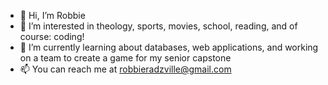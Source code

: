- 👋 Hi, I’m Robbie
- 👀 I’m interested in theology, sports, movies, school, reading, and of course: coding!
- 🌱 I’m currently learning about databases, web applications, and working on a team to create a game for my senior capstone
- 📫 You can reach me at robbieradzville@gmail.com

<!---
Robradz/Robradz is a ✨ special ✨ repository because its `README.md` (this file) appears on your GitHub profile.
You can click the Preview link to take a look at your changes.
--->
